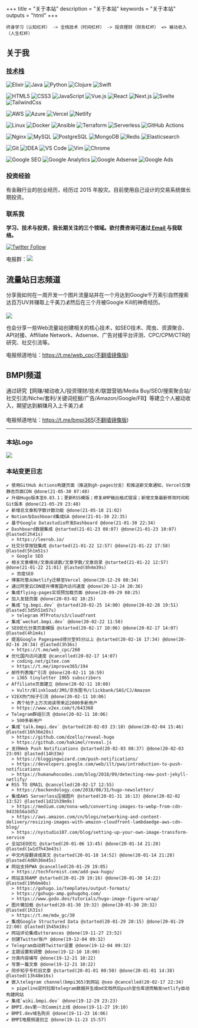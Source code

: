 +++
title = "关于本站"
description = "关于本站"
keywords = "关于本站"
outputs = "html"
+++

```text
终身学习（认知杠杆） -> 全栈技术（时间杠杆） -> 投资理财（财务杠杆） => 被动收入（人生杠杆）
```

<!-- ## Dashboard

{{< dashboard >}} -->

## 关于我

### [技术栈](/dev/tech-stack-of-side-project/)

![Elixir](https://img.shields.io/badge/-Elixir-%234B275F?style=flat-square&logo=elixir&logoColor=ffffff)
![Java](https://img.shields.io/badge/-Java-%23007396?style=flat-square&logo=java&logoColor=ffffff)
![Python](https://img.shields.io/badge/-Python-%233776AB?style=flat-square&logo=python&logoColor=ffffff)
![Clojure](https://img.shields.io/badge/-Clojure-%235881D8?style=flat-square&logo=clojure&logoColor=ffffff)
![Swift](https://img.shields.io/badge/-Swift-%23FA7343?style=flat-square&logo=swift&logoColor=ffffff)

![HTML5](https://img.shields.io/badge/-HTML5-%23E44D27?style=flat-square&logo=html5&logoColor=ffffff)
![CSS3](https://img.shields.io/badge/-CSS3-%231572B6?style=flat-square&logo=css3)
![JavaScript](https://img.shields.io/badge/-JavaScript-%23F7DF1C?style=flat-square&logo=javascript&logoColor=000000&labelColor=%23F7DF1C&color=%23FFCE5A)
![Vue.js](https://img.shields.io/badge/-Vue.js-%234fc08d?style=flat-square&logo=vue-dot-js&logoColor=ffffff)
![React](https://img.shields.io/badge/-React-%2361dafb?style=flat-square&logo=react&logoColor=ffffff)
![Next.js](https://img.shields.io/badge/-Next.js-%23000000?style=flat-square&logo=next-dot-js&logoColor=ffffff)
![Svelte](https://img.shields.io/badge/-Svelte-%23ff3e00?style=flat-square&logo=svelte&logoColor=ffffff)
![TailwindCss](https://img.shields.io/badge/-TailwindCss-%2338b2ac?style=flat-square&logo=tailwind-css&logoColor=ffffff)

![AWS](https://img.shields.io/badge/-AWS-%23232F3E?style=flat-square&logo=amazon-aws&logoColor=ffffff)
![Azure](https://img.shields.io/badge/-Azure-%230089d6?style=flat-square&logo=microsoft-azure&logoColor=ffffff)
![Vercel](https://img.shields.io/badge/-Vercel-%23000000?style=flat-square&logo=vercel&logoColor=ffffff)
![Netlify](https://img.shields.io/badge/-Netlify-%2300C7B7?style=flat-square&logo=netlify&logoColor=ffffff)

![Linux](https://img.shields.io/badge/-Linux-%23FCC624?style=flat-square&logo=linux&logoColor=%23ffffff)
![Docker](https://img.shields.io/badge/-Docker-%232496ED?style=flat-square&logo=docker&logoColor=ffffff)
![Ansible](https://img.shields.io/badge/-Ansible-%23EE0000?style=flat-square&logo=ansible&logoColor=ffffff)
![Terraform](https://img.shields.io/badge/-Terraform-%23623CE4?style=flat-square&logo=terraform&logoColor=ffffff)
![Serverless](https://img.shields.io/badge/-Serverless-%23FD5750?style=flat-square&logo=serverless&logoColor=ffffff)
![GitHub Actions](https://img.shields.io/badge/-GitHub%20Actions-%232088FF?style=flat-square&logo=github-actions&logoColor=ffffff)

![Nginx](https://img.shields.io/badge/-Nginx-%23269539?style=flat-square&logo=nginx&logoColor=ffffff)
![MySQL](https://img.shields.io/badge/-MySQL-%234479A1?style=flat-square&logo=mysql&logoColor=ffffff)
![PostgreSQL](https://img.shields.io/badge/-PostgreSQL-%23336791?style=flat-square&logo=postgresql&logoColor=ffffff)
![MongoDB](https://img.shields.io/badge/-MongoDB-%2347A248?style=flat-square&logo=mongodb&logoColor=ffffff)
![Redis](https://img.shields.io/badge/-Redis-%23DC382D?style=flat-square&logo=redis&logoColor=ffffff)
![Elasticsearch](https://img.shields.io/badge/-Elasticsearch-%23005571?style=flat-square&logo=elasticsearch&logoColor=ffffff)

![Git](https://img.shields.io/badge/-Git-%23F05032?style=flat-square&logo=git&logoColor=%23ffffff)
![IDEA](https://img.shields.io/badge/-IDEA-%23000000?style=flat-square&logo=IntelliJ-IDEA&logoColor=%23ffffff)
![VS Code](https://img.shields.io/badge/-VSCode-%23007ACC?style=flat-square&logo=visual-studio-code&logoColor=%23ffffff)
![Vim](https://img.shields.io/badge/-Vim-%23019733?style=flat-square&logo=vim&logoColor=%23ffffff)
![Chrome](https://img.shields.io/badge/-Chrome-%234285F4?style=flat-square&logo=google-chrome&logoColor=%23ffffff)

![Google SEO](https://img.shields.io/badge/-Google%20SEO-%234285F4?style=flat-square&logo=google&logoColor=ffffff)
![Google Analytics](https://img.shields.io/badge/-Google%20Analytics-%23E37400?style=flat-square&logo=google-analytics&logoColor=ffffff)
![Google Adsense](https://img.shields.io/badge/-Google%20Adsense-%234285F4?style=flat-square&logo=google-adsense&logoColor=ffffff)
![Google Ads](https://img.shields.io/badge/-Google%20Ads-%234285F4?style=flat-square&logo=google-ads&logoColor=ffffff)

### 投资经验

有金融行业的创业经历，经历过 2015 年股灾。目前使用自己设计的交易系统做长期投资。

### 联系我

**学习、技术与投资，我长期关注的三个领域。欲付费咨询可通过[ Email ](mailto:bmpidev@gmail.com) 与我联络。**

[![Twitter Follow](https://img.shields.io/twitter/follow/madawei2699?style=social)](https://twitter.com/madawei2699)

电报群：[![](https://img.shields.io/badge/-BMPI-%23000000?style=flat&logo=telegram&logoColor=ffffff)](https://t.me/bmpi_group)
## 流量站日志频道

分享我如何在一周开发一个图片流量站并在一个月达到Google千万索引自然搜索达百万UV并赚取上千美刀💰然后在三个月被Google Kill的神奇经历。

![](https://img.bmpi.dev/5494437c-08e0-0d08-5f91-6bdb4fcdece6.png)

也会分享一些Web流量站创建相关的核心技术，如SEO技术、爬虫、资源聚合、API对接、Affiliate Network、Adsense、广告对接平台评测、CPC/CPM/CTR的研究、社交引流等。

电报频道地址：<https://t.me/web_cpc>([不翻墙镜像版](https://tg.bmpi.dev/web_cpc/index.html))

## BMPI频道

通过研究【网赚/被动收入/投资理财/技术/联盟营销/Media Buy/SEO/搜索聚合站/社交引流/Niche/套利/关键词挖掘/广告/Amazon/Google/FB】等建立个人被动收入，期望达到躺赚月入上千美刀💰

电报频道地址：<https://t.me/bmpi365>([不翻墙镜像版](https://tg.bmpi.dev/bmpi365/index.html))

---

### 本站Logo

![](https://img.bmpi.dev/81107268-954c-5a99-a4f6-1a58676ede69.png)

### 本站变更日志

```
✔ 使用GitHub Actions构建页面（推送到gh-pages分支）和推送新文章通知，Vercel仅做静态页面CDN @done(21-05-30 07:48)
✔ 升级Hugo版本至0.83.1；更新RSS模版；修复AMP输出格式错误；新增文章最新修改时间和Git版本 @done(21-05-29 23:48)
✔ 新增总文章和字数计数功能 @done(21-05-18 21:02)
✔ Notion与Dashboard集成GA @done(21-01-30 22:35)
✔ 基于Google Datastudio开发Dashboard @done(21-01-30 22:34)
✔ Dashboard数据集成 @started(21-01-23 08:07) @done(21-01-23 10:07) @lasted(2h41s)
  > https://leerob.io/
✔ 社交分享按钮集成 @started(21-01-22 12:57) @done(21-01-22 17:58) @lasted(5h1m51s)
  > Google SEO
✔ 相关文章模块/文章阅读数/文章字数/文章目录 @started(21-01-22 12:57) @done(21-01-22 21:01) @lasted(8h4m39s)
  > 百度SEO
✔ 博客托管从Netlify迁移至Vercel @done(20-12-29 08:34)
✔ 通过阿里云CDN提升博客国内访问速度 @done(20-12-24 20:36)
✔ 集成flying-pages实现预加载页面 @done(20-09-29 08:25)
✔ 加入友链页面 @done(20-03-02 10:25)
✔ 集成`tg.bmpi.dev` @started(20-02-25 14:00) @done(20-02-28 19:51) @lasted(3d5h51m57s)
  > telegram MTProto/s3/cloudfront
✔ 集成`wechat.bmpi.dev` @done(20-02-22 11:58)
✔ SEO优化分类页面模版 @started(20-02-17 10:06) @done(20-02-17 14:07) @lasted(4h1m4s)
✔ 提高Google Pagespeed得分至95分以上 @started(20-02-16 17:34) @done(20-02-16 20:34) @lasted(3h36s)
  > https://t.me/web_cpc/260
✘ 优化国内访问速度 @cancelled(20-02-17 14:07)
  > coding.net/gitee.com
  > https://t.me/improve365/194
✔ 邮件列表推广引流 @done(20-02-11 16:59)
  > i365 tinyletter 1965 subscribers
✔ Affiliate页面建立 @done(20-02-11 10:08)
  > Vultr/Blinkload/JMS/京东图书/clickbank/SAS/CJ/Amazon
✔ V2EX热门帖子引流 @done(20-02-11 10:06)
  > 两个帖子上万次阅读带来近2000多新用户
  > https://www.v2ex.com/t/643368
✔ Telegram群组引流 @done(20-02-11 10:06)
  > 500多新用户
✔ 集成`talk.bmpi.dev` @started(20-02-03 23:10) @done(20-02-04 15:46) @lasted(16h36m28s)
  > https://github.com/dzello/reveal-hugo
  > https://github.com/hakimel/reveal.js
✔ 支持Web Push Notifications @started(20-02-03 08:37) @done(20-02-03 23:09) @lasted(14h33m)
  > https://bloggingwizard.com/push-notifications/
  > https://developers.google.com/web/ilt/pwa/introduction-to-push-notifications
  > https://humanwhocodes.com/blog/2018/09/detecting-new-post-jekyll-netlify/
✘ RSS TO EMAIL @cancelled(20-02-17 12:55)
  > https://backendology.com/2018/08/31/hugo-newsletter/
✔ 集成AWS Serverless压缩图片 @started(20-01-31 16:13) @done(20-02-02 13:52) @lasted(1d21h39m9s)
  > https://medium.com/nona-web/converting-images-to-webp-from-cdn-9433b56a3d52
  > https://aws.amazon.com/cn/blogs/networking-and-content-delivery/resizing-images-with-amazon-cloudfront-lambdaedge-aws-cdn-blog/
  > https://nystudio107.com/blog/setting-up-your-own-image-transform-service
✔ 全站SEO优化 @started(20-01-06 13:45) @done(20-01-14 21:28) @lasted(1w1d7h43m43s)
✔ 中文内容翻译成英文 @started(20-01-10 14:52) @done(20-01-14 21:28) @lasted(4d6h36m45s)
✘ 网站支持PWA @cancelled(20-01-29 19:05)
  > https://techformist.com/add-pwa-hugo/
✔ 网站支持AMP @started(20-01-29 19:16) @done(20-01-30 14:22) @lasted(19h6m40s)
  > https://gohugo.io/templates/output-formats/
  > https://gohugo-amp.gohugohq.com/
  > https://www.godo.dev/tutorials/hugo-image-figure-wrap/
✔ 图片懒加载 @started(20-01-30 19:32) @done(20-01-30 20:32) @lasted(1h31s)
  > https://t.me/mdw_gc/30
✔ 集成Google Structured Data @started(20-01-29 20:15) @done(20-01-29 22:00) @lasted(1h45m10s)
✔ 网站评论集成utterances @done(19-11-27 23:52)
✔ 创建Twitter账户 @done(19-12-04 09:32)
✔ Telegram自动转Twitter设置 @done(19-12-04 09:32)
✔ 主题设置和调整 @done(19-12-10 18:00)
✔ 分类内容编写 @done(19-12-21 10:22)
✔ 写第一篇文章 @done(19-12-21 10:22)
✔ 同步知乎专栏旧文章 @started(20-01-01 00:50) @done(20-01-01 14:38) @lasted(13h48m16s)
✘ 嵌入telegram channel(bmpi365)到网站 @seo @cancelled(20-02-17 22:34)
  > pipeline定时拉取telegram数据并生成md文档然后push至仓库进而触发netlify自动构建网站
✔ 集成`wiki.bmpi.dev` @done(19-12-29 23:23)
✔ BMPI.dev第一次Commit上线 @done(19-11-27 19:10)
✔ BMPI.dev域名购买 @done(19-11-23 16:06)
✔ BMPI电报频道创立 @done(19-11-23 15:57)
```